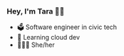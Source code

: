 ### Hey, I'm Tara 👋🏼

- 🗳 Software engineer in civic tech
- 📝 Learning cloud dev
- 🙋🏽‍♀️ She/her


<!--
**thsudo/thsudo** is a ✨ _special_ ✨ repository because its `README.md` (this file) appears on your GitHub profile.

Here are some ideas to get you started:
- 🔭 I’m currently working on ...
- 🌱 I’m currently learning ...
- 👯 I’m looking to collaborate on ...
- 🤔 I’m looking for help with ...
- 💬 Ask me about ...
- 📫 How to reach me: ...
- 😄 Pronouns: ...
- ⚡ Fun fact: ...
-->
